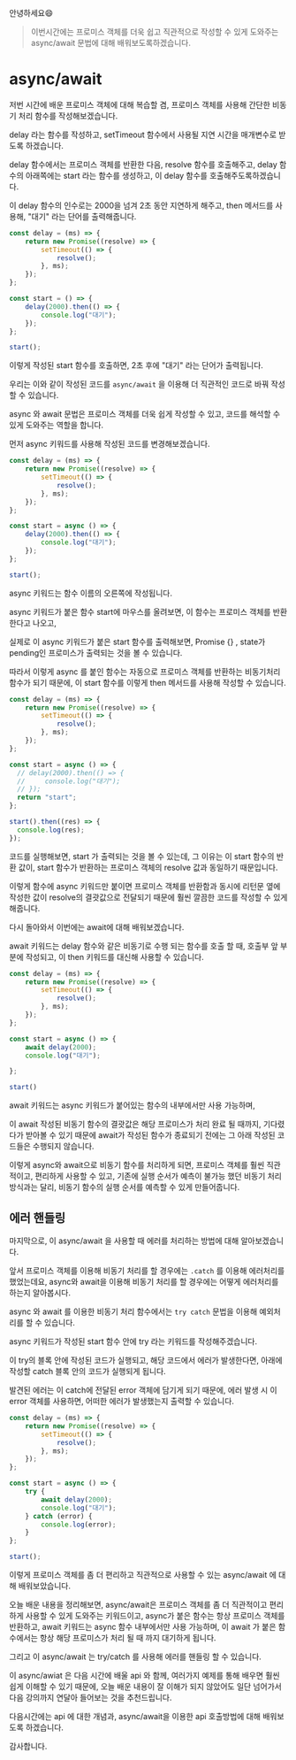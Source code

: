안녕하세요😄

> 이번시간에는 프로미스 객체를 더욱 쉽고 직관적으로 작성할 수 있게 도와주는 async/await 문법에 대해 배워보도록하겠습니다.

# async/await

저번 시간에 배운 프로미스 객체에 대해 복습할 겸, 프로미스 객체를 사용해 간단한 비동기 처리 함수를 작성해보겠습니다.

delay 라는 함수를 작성하고, setTimeout 함수에서 사용될 지연 시간을 매개변수로 받도록 하겠습니다.

delay 함수에서는 프로미스 객체를 반환한 다음, resolve 함수를 호출해주고, delay 함수의 아래쪽에는 start 라는 함수를 생성하고, 이 delay 함수를 호출해주도록하겠습니다.

이 delay 함수의 인수로는 2000을 넘겨 2초 동안 지연하게 해주고, then 메서드를 사용해, "대기" 라는 단어를 출력해줍니다.

```js
const delay = (ms) => {
    return new Promise((resolve) => {
        setTimeout(() => {
            resolve();
        }, ms);
    });
};

const start = () => {
    delay(2000).then(() => {
        console.log("대기");
    });
};

start();
```

이렇게 작성된 start 함수를 호출하면, 2초 후에 "대기" 라는 단어가 출력됩니다.

우리는 이와 같이 작성된 코드를 `async/await` 을 이용해 더 직관적인 코드로 바꿔 작성할 수 있습니다.

async 와 await 문법은 프로미스 객체를 더욱 쉽게 작성할 수 있고, 코드를 해석할 수 있게 도와주는 역할을 합니다.

먼저 async 키워드를 사용해 작성된 코드를 변경해보겠습니다.

```js
const delay = (ms) => {
    return new Promise((resolve) => {
        setTimeout(() => {
            resolve();
        }, ms);
    });
};

const start = async () => {
    delay(2000).then(() => {
        console.log("대기");
    });
};

start();
```

async 키워드는 함수 이름의 오른쪽에 작성됩니다.

async 키워드가 붙은 함수 start에 마우스를 올려보면, 이 함수는 프로미스 객체를 반환한다고 나오고,

실제로 이 async 키워드가 붙은 start 함수를 출력해보면, Promise {<pending>} , state가 pending인 프로미스가 출력되는 것을 볼 수 있습니다.

따라서 이렇게 async 를 붙인 함수는 자동으로 프로미스 객체를 반환하는 비동기처리 함수가 되기 때문에, 이 start 함수를 이렇게 then 메서드를 사용해 작성할 수 있습니다.

```js
const delay = (ms) => {
    return new Promise((resolve) => {
        setTimeout(() => {
            resolve();
        }, ms);
    });
};

const start = async () => {
  // delay(2000).then(() => {
  //     console.log("대기");
  // });
  return "start";
};

start().then((res) => {
  console.log(res);
});
```

코드를 실행해보면, start 가 출력되는 것을 볼 수 있는데, 그 이유는 이 start 함수의 반환 값이, start 함수가 반환하는 프로미스 객체의 resolve 값과 동일하기 때문입니다.

이렇게 함수에 async 키워드만 붙이면 프로미스 객체를 반환함과 동시에 리턴문 옆에 작성한 값이 resolve의 결괏값으로 전달되기 때문에 훨씬 깔끔한 코드를 작성할 수 있게 해줍니다.

다시 돌아와서 이번에는 await에 대해 배워보겠습니다.

await 키워드는 delay 함수와 같은 비동기로 수행 되는 함수를 호출 할 때, 호출부 앞 부분에 작성되고, 이 then 키워드를 대신해 사용할 수 있습니다.

```js
const delay = (ms) => {
    return new Promise((resolve) => {
        setTimeout(() => {
            resolve();
        }, ms);
    });
};

const start = async () => {
    await delay(2000);
    console.log("대기");

};

start()
``` 

await 키워드는 async 키워드가 붙어있는 함수의 내부에서만 사용 가능하며, 

이 await 작성된 비동기 함수의 결괏값은 해당 프로미스가 처리 완료 될 때까지, 기다렸다가 받아볼 수 있기 때문에 await가 작성된 함수가 종료되기 전에는 그 아래 작성된 코드들은 수행되지 않습니다.

이렇게 async와 await으로 비동기 함수를 처리하게 되면, 프로미스 객체를 훨씬 직관적이고, 편리하게 사용할 수 있고, 기존에 실행 순서가 예측이 불가능 했던 비동기 처리 방식과는 달리, 비동기 함수의 실행 순서를 예측할 수 있게 만들어줍니다.

## 에러 핸들링

마지막으로, 이 async/await 을 사용할 때 에러를 처리하는 방법에 대해 알아보겠습니다.

앞서 프로미스 객체를 이용해 비동기 처리를 할 경우에는 `.catch` 를 이용해 에러처리를 했었는데요, async와 await을 이용해 비동기 처리를 할 경우에는 어떻게 에러처리를 하는지 알아봅시다.

async 와 await 를 이용한 비동기 처리 함수에서는 `try catch` 문법을 이용해 예외처리를 할 수 있습니다.

async 키워드가 작성된 start 함수 안에 try 라는 키워드를 작성해주겠습니다.

이 try의 블록 안에 작성된 코드가 실행되고, 해당 코드에서 에러가 발생한다면, 아래에 작성할 catch 블록 안의 코드가 실행되게 됩니다.

발견된 에러는 이 catch에 전달된 error 객체에 담기게 되기 때문에, 에러 발생 시 이 error 객체를 사용하면, 어떠한 에러가 발생했는지 출력할 수 있습니다.

```js
const delay = (ms) => {
    return new Promise((resolve) => {
        setTimeout(() => {
            resolve();
        }, ms);
    });
};

const start = async () => {
    try {
        await delay(2000);
        console.log("대기");
    } catch (error) {
        console.log(error);
    }
};

start();
```

이렇게 프로미스 객체를 좀 더 편리하고 직관적으로 사용할 수 있는 async/await 에 대해 배워보았습니다.

오늘 배운 내용을 정리해보면, async/await은 프로미스 객체를 좀 더 직관적이고 편리하게 사용할 수 있게 도와주는 키워드이고, async가 붙은 함수는 항상 프로미스 객체를 반환하고, await 키워드는 async 함수 내부에서만 사용 가능하며, 이 await 가 붙은 함수에서는 항상 해당 프로미스가 처리 될 때 까지 대기하게 됩니다.

그리고 이 async/await 는 try/catch 를 사용해 에러를 핸들링 할 수 있습니다.

이 async/awiat 은 다음 시간에 배울 api 와 함께, 여러가지 예제를 통해 배우면 훨씬 쉽게 이해할 수 있기 때문에, 오늘 배운 내용이 잘 이해가 되지 않았어도 일단 넘어가서 다음 강의까지 연달아 들어보는 것을 추천드립니다.

다음시간에는 api 에 대한 개념과, async/await을 이용한 api 호출방법에 대해 배워보도록 하겠습니다.

감사합니다.